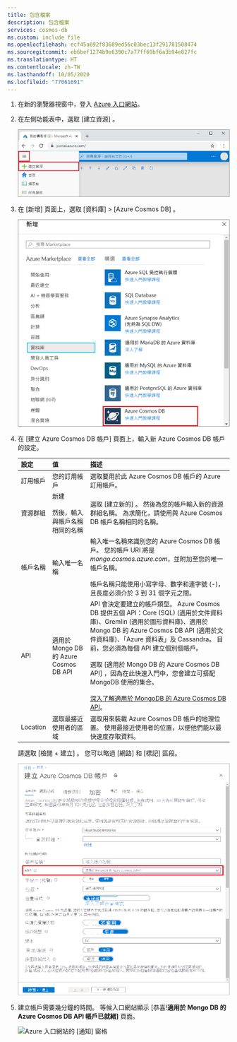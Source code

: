 ```yaml
---
title: 包含檔案
description: 包含檔案
services: cosmos-db
ms.custom: include file
ms.openlocfilehash: ecf45a692f83689ed56c03bec13f291781508474
ms.sourcegitcommit: eb6bef1274b9e6390c7a77ff69bf6a3b94e827fc
ms.translationtype: HT
ms.contentlocale: zh-TW
ms.lasthandoff: 10/05/2020
ms.locfileid: "77061691"
---
```

1. 在新的瀏覽器視窗中，登入 [Azure 入口網站](https://portal.azure.com/)。

2. 在左側功能表中，選取 [建立資源]  。
   
   ![在 Azure 入口網站中建立資源](./media/cosmos-db-create-dbaccount-mongodb/create-nosql-db-databases-json-tutorial-0.png)
   
3. 在 [新增]  頁面上，選取 [資料庫]   > [Azure Cosmos DB]  。
   
   ![Azure 入口網站資料庫窗格](./media/cosmos-db-create-dbaccount-mongodb/create-nosql-db-databases-json-tutorial-1.png)
   
3. 在 [建立 Azure Cosmos DB 帳戶]  頁面上，輸入新 Azure Cosmos DB 帳戶的設定。 
 
    設定|值|描述
    ---|---|---
    訂用帳戶|您的訂用帳戶|選取要用於此 Azure Cosmos DB 帳戶的 Azure 訂用帳戶。 
    資源群組|新建<br><br>然後，輸入與帳戶名稱相同的名稱|選取 [建立新的]  。 然後為您的帳戶輸入新的資源群組名稱。 為求簡化，請使用與 Azure Cosmos DB 帳戶名稱相同的名稱。 
    帳戶名稱|輸入唯一名稱|輸入唯一名稱來識別您的 Azure Cosmos DB 帳戶。 您的帳戶 URI 將是 *mongo.cosmos.azure.com*，並附加至您的唯一帳戶名稱。<br><br>帳戶名稱只能使用小寫字母、數字和連字號 (-)，且長度必須介於 3 到 31 個字元之間。
    API|適用於 Mongo DB 的 Azure Cosmos DB API|API 會決定要建立的帳戶類型。 Azure Cosmos DB 提供五個 API：Core (SQL) (適用於文件資料庫)、Gremlin (適用於圖形資料庫)、適用於 Mongo DB 的 Azure Cosmos DB API (適用於文件資料庫)、「Azure 資料表」及 Cassandra。 目前，您必須為每個 API 建立個別個帳戶。 <br><br>選取 [適用於 Mongo DB 的 Azure Cosmos DB API]  ，因為在此快速入門中，您會建立可搭配 MongoDB 使用的集合。<br><br>[深入了解適用於 MongoDB 的 Azure Cosmos DB API](../articles/cosmos-db/mongodb-introduction.md)。|
    Location|選取最接近使用者的區域|選取用來裝載 Azure Cosmos DB 帳戶的地理位置。 使用最接近使用者的位置，以便他們能以最快速度存取資料。|

    請選取 [檢閱 + 建立]  。 您可以略過 [網路]  和 [標記]  區段。 

    ![Azure Cosmos DB 的新帳戶頁面](./media/cosmos-db-create-dbaccount-mongodb/azure-cosmos-db-create-new-account.png)

4. 建立帳戶需要幾分鐘的時間。 等候入口網站顯示 [恭喜!**適用於 Mongo DB 的 Azure Cosmos DB API 帳戶已就緒]** 頁面。

    ![Azure 入口網站的 [通知] 窗格](./media/cosmos-db-create-dbaccount-mongodb/azure-cosmos-db-account-created.png)
